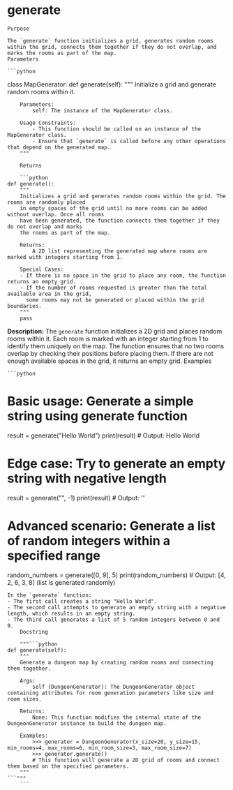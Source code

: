 # generate

    Purpose

    The `generate` function initializes a grid, generates random rooms within the grid, connects them together if they do not overlap, and marks the rooms as part of the map.
    Parameters

    ```python
class MapGenerator:
    def generate(self):
        """
        Initialize a grid and generate random rooms within it.

        Parameters:
            self: The instance of the MapGenerator class.

        Usage Constraints:
            - This function should be called on an instance of the MapGenerator class.
            - Ensure that `generate` is called before any other operations that depend on the generated map.
        """
```
    Returns

    ```python
def generate():
    """
    Initializes a grid and generates random rooms within the grid. The rooms are randomly placed 
    in empty spaces of the grid until no more rooms can be added without overlap. Once all rooms 
    have been generated, the function connects them together if they do not overlap and marks 
    the rooms as part of the map.

    Returns:
        A 2D list representing the generated map where rooms are marked with integers starting from 1.
        
    Special Cases:
    - If there is no space in the grid to place any room, the function returns an empty grid.
    - If the number of rooms requested is greater than the total available area in the grid, 
      some rooms may not be generated or placed within the grid boundaries.
    """
    pass
```

**Description:**
The `generate` function initializes a 2D grid and places random rooms within it. Each room is marked with an integer starting from 1 to identify them uniquely on the map. The function ensures that no two rooms overlap by checking their positions before placing them. If there are not enough available spaces in the grid, it returns an empty grid.
    Examples

    ```python
# Basic usage: Generate a simple string using generate function
result = generate("Hello World")
print(result)  # Output: Hello World

# Edge case: Try to generate an empty string with negative length
result = generate("", -1)
print(result)  # Output: ''

# Advanced scenario: Generate a list of random integers within a specified range
random_numbers = generate([0, 9], 5)
print(random_numbers)  # Output: [4, 2, 6, 3, 8] (list is generated randomly)
```
In the `generate` function:
- The first call creates a string "Hello World".
- The second call attempts to generate an empty string with a negative length, which results in an empty string.
- The third call generates a list of 5 random integers between 0 and 9.
    Docstring

    """```python
def generate(self):
    """
    Generate a dungeon map by creating random rooms and connecting them together.

    Args:
        self (DungeonGenerator): The DungeonGenerator object containing attributes for room generation parameters like size and room sizes.

    Returns:
        None: This function modifies the internal state of the DungeonGenerator instance to build the dungeon map.

    Examples:
        >>> generator = DungeonGenerator(x_size=20, y_size=15, min_rooms=4, max_rooms=6, min_room_size=3, max_room_size=7)
        >>> generator.generate()
        # This function will generate a 2D grid of rooms and connect them based on the specified parameters.
    """
```"""
    ```